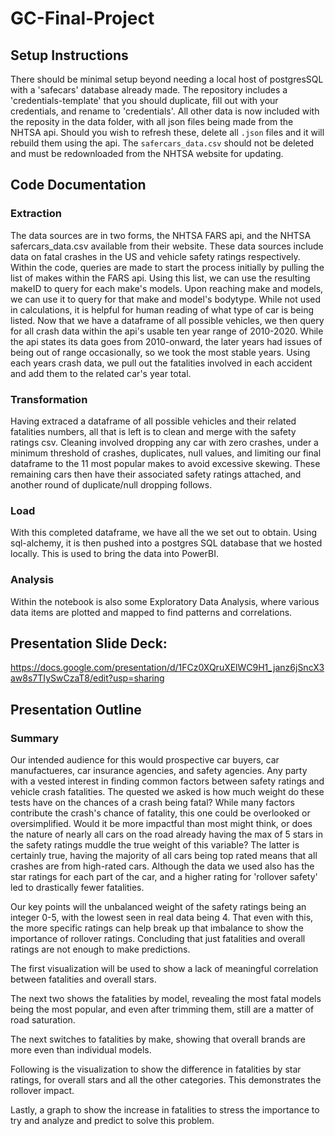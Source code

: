 # GC-Final-Project

## Setup Instructions
There should be minimal setup beyond needing a local host of postgresSQL with a 'safecars' database already made. The repository includes a 'credentials-template' that you should duplicate, fill out with your credentials, and rename to 'credentials'. All other data is now included with the reposity in the data folder, with all json files being made from the NHTSA api. Should you wish to refresh these, delete all `.json` files and it will rebuild them using the api. The `safercars_data.csv` should not be deleted and must be redownloaded from the NHTSA website for updating.

## Code Documentation
### Extraction
The data sources are in two forms, the NHTSA FARS api, and the NHTSA safercars_data.csv available from their website. These data sources include data on fatal crashes in the US and vehicle safety ratings respectively.
Within the code, queries are made to start the process initially by pulling the list of makes within the FARS api. Using this list, we can use the resulting makeID to query for each make's models. Upon reaching make and models, we can use it to query for that make and model's bodytype. While not used in calculations, it is helpful for human reading of what type of car is being listed.
Now that we have a dataframe of all possible vehicles, we then query for all crash data within the api's usable ten year range of 2010-2020. While the api states its data goes from 2010-onward, the later years had issues of being out of range occasionally, so we took the most stable years. Using each years crash data, we pull out the fatalities involved in each accident and add them to the related car's year total. 

### Transformation
Having extraced a dataframe of all possible vehicles and their related fatalities numbers, all that is left is to clean and merge with the safety ratings csv. Cleaning involved dropping any car with zero crashes, under a minimum threshold of crashes, duplicates, null values, and limiting our final dataframe to the 11 most popular makes to avoid excessive skewing. These remaining cars then have their associated safety ratings attached, and another round of duplicate/null dropping follows.

### Load
With this completed dataframe, we have all the we set out to obtain. Using sql-alchemy, it is then pushed into a postgres SQL database that we hosted locally. This is used to bring the data into PowerBI.

### Analysis
Within the notebook is also some Exploratory Data Analysis, where various data items are plotted and mapped to find patterns and correlations.

## Presentation Slide Deck:
https://docs.google.com/presentation/d/1FCz0XQruXElWC9H1_janz6jSncX3aw8s7TIySwCzaT8/edit?usp=sharing

## Presentation Outline
### Summary
Our intended audience for this would prospective car buyers, car manufactueres, car insurance agencies, and safety agencies. Any party with a vested interest in finding common factors between safety ratings and vehicle crash fatalities. The quested we asked is how much weight do these tests have on the chances of a crash being fatal? While many factors contribute the crash's chance of fatality, this one could be overlooked or oversimplified. Would it be more impactful than most might think, or does the nature of nearly all cars on the road already having the max of 5 stars in the safety ratings muddle the true weight of this variable? The latter is certainly true, having the majority of all cars being top rated means that all crashes are from high-rated cars. Although the data we used also has the star ratings for each part of the car, and a higher rating for 'rollover safety' led to drastically fewer fatalities.

Our key points will the unbalanced weight of the safety ratings being an integer 0-5, with the lowest seen in real data being 4. That even with this, the more specific ratings can help break up that imbalance to show the importance of rollover ratings. Concluding that just fatalities and overall ratings are not enough to make predictions.

The first visualization will be used to show a lack of meaningful correlation between fatalities and overall stars.

The next two shows the fatalities by model, revealing the most fatal models being the most popular, and even after trimming them, still are a matter of road saturation.

The next switches to fatalities by make, showing that overall brands are more even than individual models.

Following is the visualization to show the difference in fatalities by star ratings, for overall stars and all the other categories. This demonstrates the rollover impact.

Lastly, a graph to show the increase in fatalities to stress the importance to try and analyze and predict to solve this problem.
